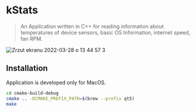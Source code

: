 # kStats

>An Application written in C++ for reading information about
	temperatures of device sensors,
	basic OS Information,
	internet speed,
	fan RPM.


![Zrzut ekranu 2022-03-28 o 13 44 57 3](https://user-images.githubusercontent.com/86520814/160422851-ab52ad8a-512a-4759-80b9-787663018a8e.png)


## Installation

Application is developed only for MacOS.

```sh
cd cmake-build-debug
cmake .. -DCMAKE_PREFIX_PATH=$(brew --prefix qt5)
make

```
